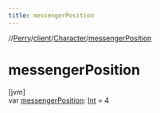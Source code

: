 ```yaml
---
title: messengerPosition
---
```

//[Perry](../../../index.html)/[client](../index.html)/[Character](index.html)/[messengerPosition](messenger-position.html)



# messengerPosition



[jvm]\
var [messengerPosition](messenger-position.html): [Int](https://kotlinlang.org/api/latest/jvm/stdlib/kotlin/-int/index.html) = 4




